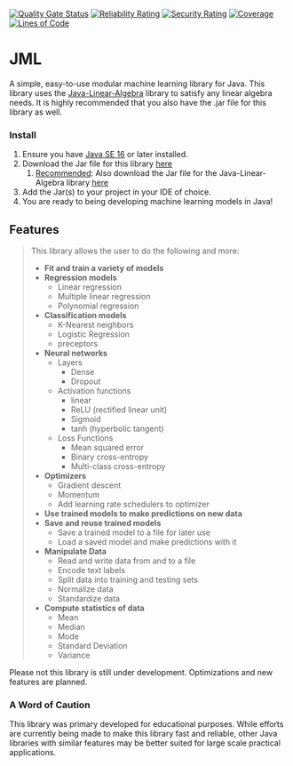 [![Quality Gate Status](https://sonarcloud.io/api/project_badges/measure?project=jacobdwatters_JML&metric=alert_status)](https://sonarcloud.io/dashboard?id=jacobdwatters_JML)
[![Reliability Rating](https://sonarcloud.io/api/project_badges/measure?project=jacobdwatters_JML&metric=reliability_rating)](https://sonarcloud.io/dashboard?id=jacobdwatters_JML)
[![Security Rating](https://sonarcloud.io/api/project_badges/measure?project=jacobdwatters_JML&metric=security_rating)](https://sonarcloud.io/dashboard?id=jacobdwatters_JML)
[![Coverage](https://sonarcloud.io/api/project_badges/measure?project=jacobdwatters_JML&metric=coverage)](https://sonarcloud.io/dashboard?id=jacobdwatters_JML)
[![Lines of Code](https://sonarcloud.io/api/project_badges/measure?project=jacobdwatters_JML&metric=ncloc)](https://sonarcloud.io/dashboard?id=jacobdwatters_JML
)

# JML
A simple, easy-to-use modular machine learning library for Java. This library uses the [Java-Linear-Algebra](https://github.com/jacobdwatters/Java-Linear-Algebra)
library to satisfy any linear algebra needs. It is highly recommended that you also have the .jar file
for this library as well.

### Install
1) Ensure you have [Java SE 16](https://www.oracle.com/java/technologies/javase/jdk17-archive-downloads.html) or later installed.
2) Download the Jar file for this library [here](https://www.worldofjacobwatters.com/mod-ml-download)
   1) <u>Recommended</u>: Also download the Jar file for the Java-Linear-Algebra library [here](https://www.worldofjacobwatters.com/download)
3) Add the Jar(s) to your project in your IDE of choice. 
4) You are ready to being developing machine learning models in Java!

## Features
>This library allows the user to do the following and more:
>- <b>Fit and train a variety of models</b>
>  - <b>Regression models</b>
>    - Linear regression
>    - Multiple linear regression
>    - Polynomial regression
>  - <b>Classification models</b>
>    - K-Nearest neighbors
>    - Logistic Regression
>    - preceptors
>  - <b>Neural networks</b>
>    - Layers
>      - Dense
>      - Dropout
>    - Activation functions
>      - linear
>      - ReLU (rectified linear unit)
>      - Sigmoid
>      - tanh (hyperbolic tangent)
>    - Loss Functions
>      - Mean squared error
>      - Binary cross-entropy
>      - Multi-class cross-entropy
>- <b>Optimizers</b>
>     - Gradient descent
>     - Momentum
>     - Add learning rate schedulers to optimizer
>- <b>Use trained models to make predictions on new data</b>
>- <b>Save and reuse trained models</b>
>     - Save a trained model to a file for later use
>     - Load a saved model and make predictions with it
>- <b>Manipulate Data</b>
>    - Read and write data from and to a file
>    - Encode text labels
>    - Split data into training and testing sets
>    - Normalize data
>    - Standardize data
>- <b>Compute statistics of data</b>
>     - Mean
>     - Median
>     - Mode
>     - Standard Deviation
>     - Variance

Please not this library is still under development. Optimizations and new features are planned.

### A Word of Caution
This library was primary developed for educational purposes. While efforts are currently being made to make this library fast and reliable,
other Java libraries with similar features may be better suited for large scale practical applications.
